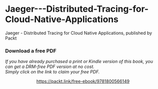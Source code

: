 # Jaeger---Distributed-Tracing-for-Cloud-Native-Applications
Jaeger - Distributed Tracing for Cloud Native Applications, published by Packt
### Download a free PDF

 <i>If you have already purchased a print or Kindle version of this book, you can get a DRM-free PDF version at no cost.<br>Simply click on the link to claim your free PDF.</i>
<p align="center"> <a href="https://packt.link/free-ebook/9781800566149">https://packt.link/free-ebook/9781800566149 </a> </p>